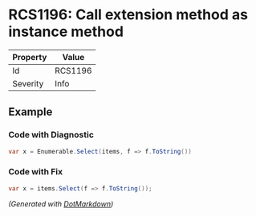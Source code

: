 # RCS1196: Call extension method as instance method

| Property | Value   |
| -------- | ------- |
| Id       | RCS1196 |
| Severity | Info    |

## Example

### Code with Diagnostic

```csharp
var x = Enumerable.Select(items, f => f.ToString())
```

### Code with Fix

```csharp
var x = items.Select(f => f.ToString());
```


*\(Generated with [DotMarkdown](http://github.com/JosefPihrt/DotMarkdown)\)*